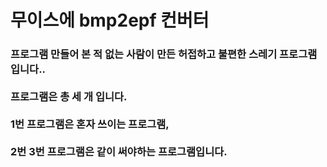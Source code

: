 <h1>무이스에 bmp2epf 컨버터</h1>

<h3>프로그램 만들어 본 적 없는 사람이 만든 허접하고 불편한 스레기 프로그램 입니다..<br><br> 프로그램은 총 세 개 입니다. <br><br>1번 프로그램은 혼자 쓰이는 프로그램, <br><br>2번 3번 프로그램은 같이 써야하는 프로그램입니다.</h3>
<h4>

